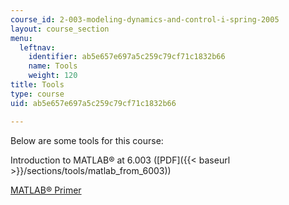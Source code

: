 ```yaml
---
course_id: 2-003-modeling-dynamics-and-control-i-spring-2005
layout: course_section
menu:
  leftnav:
    identifier: ab5e657e697a5c259c79cf71c1832b66
    name: Tools
    weight: 120
title: Tools
type: course
uid: ab5e657e697a5c259c79cf71c1832b66

---
```


Below are some tools for this course:

Introduction to MATLAB® at 6.003 ([PDF]({{< baseurl >}}/sections/tools/matlab_from_6003))

[MATLAB® Primer](http://math.ucsd.edu/~driver/21d-s99/matlab-primer.html)